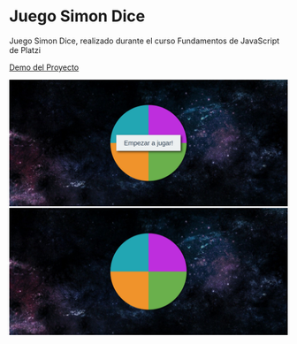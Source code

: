 # Juego Simon Dice

Juego Simon Dice, realizado durante el curso Fundamentos de JavaScript de Platzi

[Demo del Proyecto](https://oriananohemi.github.io/simonDice/)

<img src="./img/Screen Shot 2020-08-30 at 00.10.56.png">
<img src="./img/Screen Shot 2020-08-30 at 00.11.23.png">
